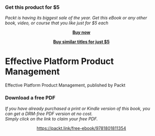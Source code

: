 
### Get this product for $5

<i>Packt is having its biggest sale of the year. Get this eBook or any other book, video, or course that you like just for $5 each</i>


<b><p align='center'>[Buy now](https://packt.link/9781801811354)</p></b>


<b><p align='center'>[Buy similar titles for just $5](https://subscription.packtpub.com/search)</p></b>


# Effective Platform Product Management
Effective Platform Product Management, published by Packt
### Download a free PDF

 <i>If you have already purchased a print or Kindle version of this book, you can get a DRM-free PDF version at no cost.<br>Simply click on the link to claim your free PDF.</i>
<p align="center"> <a href="https://packt.link/free-ebook/9781801811354">https://packt.link/free-ebook/9781801811354 </a> </p>